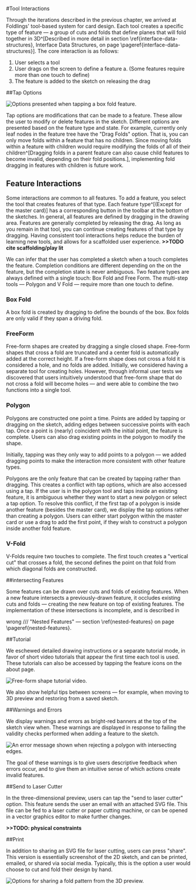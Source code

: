 #Tool Interactions

Through the iterations described in the previous chapter, we arrived at Foldlings' tool-based system for card design.  Each tool creates a specific type of feature — a group of cuts and folds that define planes that will fold together in 3D^[Described in more detail in section \ref{interface-data-structures}, Interface Data Structures, on page \pageref{interface-data-structures}].  The core interaction is as follows:

1. User selects a tool
2. User drags on the screen to define a feature
	a. (Some features require more than one touch to define)
3. The feature is added to the sketch on releasing the drag

##Tap Options

![Options presented when tapping a box fold feature.](figures/32_UI_Tool_Interactions/tap-options.png)

Tap options are modifications that can be made to a feature.  These allow the user to modify or delete features in the sketch.  Different options are presented based on the feature type and state.  For example, currently only leaf nodes in the feature tree have the "Drag Folds" option.  That is, you can only move folds within a feature that has no children.  Since moving folds within a feature with children would require modifying the folds of all of their children^[Dragging folds in a parent feature can also cause child features to become invalid, depending on their fold positions.], implementing fold dragging in features with children is future work.

## Feature Interactions

Some interactions are common to all features.  To add a feature, you select the tool that creates features of that type.  Each feature type^[(Except for the master card)] has a corresponding button in the toolbar at the bottom of the sketches.  In general, all features are defined by dragging in the drawing area.  Features are generally completed by releasing the drag.  As long as you remain in that tool, you can continue creating features of that type by dragging.  Having consistent tool interactions helps reduce the burden of learning new tools, and allows for a scaffolded user experience. **>>TODO cite scaffolding/play lit**

We can infer that the user has completed a sketch when a touch completes the feature.  Completion conditions are different depending on the on the feature, but the completion state is never ambiguous.  Two feature types are always defined with a single touch: Box Fold and Free Form.  The multi-step tools — Polygon and V Fold — require more than one touch to define.


### Box Fold

A box fold is created by dragging to define the bounds of the box.  Box folds are only valid if they span a driving fold.

### FreeForm

Free-form shapes are created by dragging a single closed shape.  Free-form shapes that cross a fold are truncated and a center fold is automatically added at the correct height.  If a free-form shape does not cross a fold it is considered a hole, and no folds are added.  Initially, we considered having a separate tool for creating holes.  However, through informal user tests we discovered that users intuitively understood that free-form shape that do not cross a fold will become holes — and were able to combine the two functions into a single tool.

### Polygon

Polygons are constructed one point a time.  Points are added by tapping or dragging on the sketch, adding edges between successive points with each tap.  Once a point is (nearly) coincident with the initial point, the feature is complete.  Users can also drag existing points in the polygon to modify the shape.

Initially, tapping was they only way to add points to a polygon — we added dragging points to make the interaction more consistent with other feature types.  

Polygons are the only feature that can be created by tapping rather than dragging.  This creates a conflict with tap options, which are also accessed using a tap.  If the user is in the polygon tool and taps inside an existing feature, it is ambiguous whether they want to start a new polygon or select a tap option. To resolve this conflict, if the first tap of a polygon is inside another feature (besides the master card), we display the tap options rather than creating a polygon.  Users can either start polygon within the master card or use a drag to add the first point, if they wish to construct a polygon inside another fold feature.

### V-Fold

V-Folds require two touches to complete.  The first touch creates a "vertical cut" that crosses a fold, the second defines the point on that fold from which diagonal folds are constructed.

##intersecting Features

Some features can be drawn over cuts and folds of existing features.  When a new feature intersects a previously-drawn feature, it occludes existing cuts and folds — creating the new feature on top of existing features.  The implementation of these intersections is incomplete, and is described in

wrong
/// "Nested Features" — section \ref{nested-features} on page \pageref{nested-features}.

##Tutorial

We eschewed detailed drawing instructions or a separate tutorial mode, in favor of short video tutorials that appear the first time each tool is used.  These tutorials can also be accessed by tapping the feature icons on the about page.

![Free-form shape tutorial video.](figures/32_UI_Tool_Interactions/tutorial_step_one_two.png)

We also show helpful tips between screens — for example, when moving to 3D preview and restoring from a saved sketch.  

##Warnings and Errors

We display warnings and errors as bright-red banners at the top of the sketch view when. These warnings are displayed in response to failing the validity checks performed when adding a feature to the sketch.

![An error message shown when rejecting a polygon with intersecting edges.](figures/32_UI_Tool_Interactions/error_message.png)

The goal of these warnings is to give users descriptive feedback when errors occur, and to give them an intuitive sense of which actions create invalid features.

##Send to Laser Cutter

In the three-dimensional preview, users can tap the "send to laser cutter" option.  This feature sends the user an email with an attached SVG file.  This file can be fed to a laser cutter or paper cutting machine, or can be opened in a vector graphics editor to make further changes.

**>>TODO: physical constraints**

##Print

In addition to sharing an SVG file for laser cutting, users can press "share".  This version is essentially screenshot of the 2D sketch, and can be printed, emailed, or shared via social media.  Typically, this is the option a user would choose to cut and fold their design by hand.

![Options for sharing a fold pattern from the 3D preview.](figures/32_UI_Tool_Interactions/3d-share.png)



